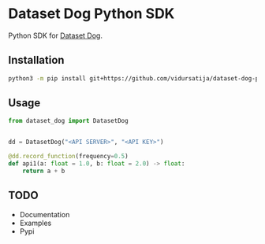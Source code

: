 # Dataset Dog Python SDK
Python SDK for [Dataset Dog](https://github.com/vidursatija/dataset-dog-server]).

## Installation
```bash
python3 -m pip install git+https://github.com/vidursatija/dataset-dog-python.git
```

## Usage
```python
from dataset_dog import DatasetDog


dd = DatasetDog("<API SERVER>", "<API KEY>")

@dd.record_function(frequency=0.5)
def api1(a: float = 1.0, b: float = 2.0) -> float:
    return a + b
```


## TODO
- Documentation
- Examples
- Pypi
